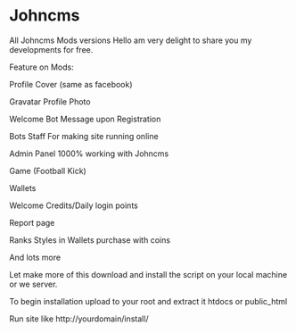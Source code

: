 # Johncms
All Johncms Mods versions
Hello am very delight to share you my developments for free.

Feature on Mods:

Profile Cover (same as facebook)

Gravatar Profile Photo

Welcome Bot Message upon Registration 

Bots Staff For making site running online 

Admin Panel 1000% working with Johncms

Game (Football Kick)

Wallets

Welcome Credits/Daily login points

Report page

Ranks Styles in Wallets purchase with coins

And lots more

 Let make more of this download and install the script on your local machine or we server. 

 To begin installation upload to your root and extract it htdocs or public_html

Run site like http://yourdomain/install/
